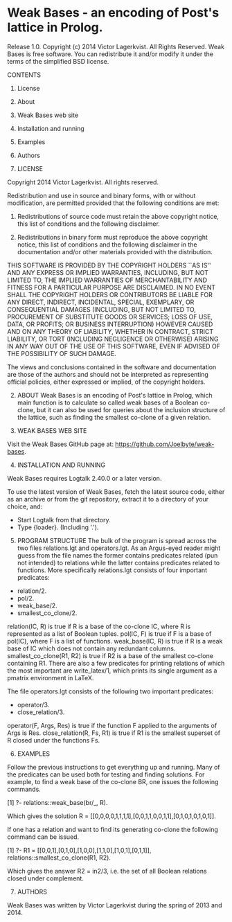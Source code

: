 
<h1> Weak Bases - an encoding of Post's lattice in Prolog.</h1>


Release 1.0.
Copyright (c) 2014  Victor Lagerkvist. All Rights Reserved.
Weak Bases is free software. You can redistribute it and/or
modify it under the terms of the simplified BSD license.

CONTENTS

 1. License
 2. About
 3. Weak Bases web site
 4. Installation and running
 5. Examples
 6. Authors

1. LICENSE

Copyright 2014 Victor Lagerkvist. All rights reserved.

Redistribution and use in source and binary forms, with or without
modification, are permitted provided that the following conditions
are met:

   1. Redistributions of source code must retain the above copyright
      notice, this list of conditions and the following disclaimer.

   2. Redistributions in binary form must reproduce the above copyright
      notice, this list of conditions and the following disclaimer in the
      documentation and/or other materials provided with the distribution.

THIS SOFTWARE IS PROVIDED BY THE COPYRIGHT HOLDERS ``AS IS'' AND ANY EXPRESS
OR IMPLIED WARRANTIES, INCLUDING, BUT NOT LIMITED TO, THE IMPLIED WARRANTIES
OF MERCHANTABILITY AND FITNESS FOR A PARTICULAR PURPOSE ARE DISCLAIMED. IN NO
EVENT SHALL THE COPYRIGHT HOLDERS OR CONTRIBUTORS BE LIABLE FOR ANY DIRECT,
INDIRECT, INCIDENTAL, SPECIAL, EXEMPLARY, OR CONSEQUENTIAL DAMAGES (INCLUDING,
BUT NOT LIMITED TO, PROCUREMENT OF SUBSTITUTE GOODS OR SERVICES; LOSS OF USE,
DATA, OR PROFITS; OR BUSINESS INTERRUPTION) HOWEVER CAUSED AND ON ANY THEORY
OF LIABILITY, WHETHER IN CONTRACT, STRICT LIABILITY, OR TORT (INCLUDING
NEGLIGENCE OR OTHERWISE) ARISING IN ANY WAY OUT OF THE USE OF THIS SOFTWARE,
EVEN IF ADVISED OF THE POSSIBILITY OF SUCH DAMAGE.

The views and conclusions contained in the software and documentation
are those of the authors and should not be interpreted as representing
official policies, either expressed or implied, of the copyright holders.

2. ABOUT
Weak Bases is an encoding of Post's lattice in Prolog, which main
function is to calculate so called weak bases of a Boolean co-clone,
but it can also be used for queries about the inclusion structure of
the lattice, such as finding the smallest co-clone of a given
relation.

3. WEAK BASES WEB SITE

Visit the Weak Bases GitHub page at:
https://github.com/Joelbyte/weak-bases.

4. INSTALLATION AND RUNNING

Weak Bases requires Logtalk 2.40.0 or a later version.

To use the latest version of Weak Bases, fetch the latest source
code, either as an archive or from the git repository, extract it to
a directory of your choice, and:

* Start Logtalk from that directory.
* Type {loader}. (Including '.').

5. PROGRAM STRUCTURE
The bulk of the program is spread across the two files relations.lgt
and operators.lgt. As an Argus-eyed reader might guess from the file
names the former contains predicates related (pun not intended) to
relations while the latter contains predicates related to
functions. More specifically relations.lgt consists of four important
predicates:

* relation/2. 
* pol/2.
* weak_base/2.
* smallest_co_clone/2.

relation(IC, R) is true if R is a base of the co-clone IC, where R is
represented as a list of Boolean tuples. pol(IC, F) is true if F is a
base of pol(IC), where F is a list of functions. weak_base(IC, R) is
true if R is a weak base of IC which does not contain any redundant
columns. smallest_co_clone(R1, R2) is true if R2 is a base of the
smallest co-clone containing R1. There are also a few predicates for
printing relations of which the most important are write_latex/1, which
prints its single argument as a pmatrix environment in LaTeX.

The file operators.lgt consists of the
following two important predicates:

* operator/3.
* close_relation/3.

operator(F, Args, Res) is true if the function F applied to the
arguments of Args is Res. close_relation(R, Fs, R1) is true if R1 is
the smallest superset of R closed under the functions Fs.

6. EXAMPLES

Follow the previous instructions to get everything up and
running. Many of the predicates can be used both for testing and
finding solutions. For example, to find a weak base of the co-clone
BR, one issues the following commands.

[1]  ?- relations::weak_base(br/_, R).

Which gives the solution R =
[[0,0,0,0,1,1,1,1],[0,0,1,1,0,0,1,1],[0,1,0,1,0,1,0,1]].

If one has a relation and want to find its generating co-clone the
following command can be issued.

[1]  ?- R1 = [[0,0,1],[0,1,0],[1,0,0],[1,1,0],[1,0,1],[0,1,1]], relations::smallest_co_clone(R1, R2).

Which gives the answer R2 = in2/3, i.e. the set of all Boolean
relations closed under complement.

7. AUTHORS

Weak Bases was written by Victor Lagerkvist during the spring of 2013
and 2014.

